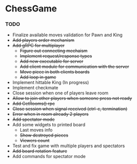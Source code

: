 # ChessGame
### TODO
- Finalize available moves validation for Pawn and King
- ~~Add players order mechanism~~
- ~~Add gRPC for multiplayer~~
  - ~~Figure out connecting mechaism~~
  - ~~Implement request/response types~~
  - ~~Add new executable for server~~
  - ~~Add client module for communication with the server~~
  - ~~Move piece in both clients boards~~
  - ~~Add loop in game~~
- Implement hittable King (In progress)
- Implement checkmate
- Close session when one of players leave room
- ~~Allow to join other players when someone press not ready~~
- ~~Add GetRooms() rpc~~
- ~~Close session when signal received (ctrl-c, termination)~~
- ~~Error when in room already 2 players~~
- ~~Add spectator mode~~
- Add some widgets to printed board
  - Last moves info
  - ~~Show destroyed pieces~~
  - ~~Viewers count~~
- Test and fix game with multiple players and spectators
- ~~Add board rotation feature~~
- Add commands for spectator mode
